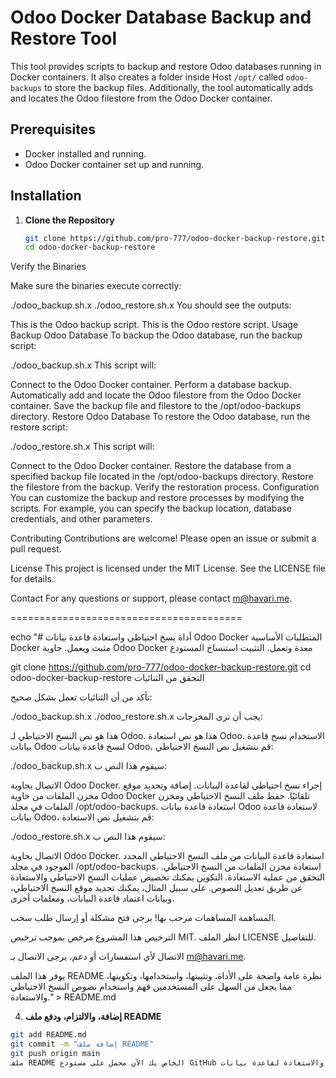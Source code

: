 # Odoo Docker Database Backup and Restore Tool

This tool provides scripts to backup and restore Odoo databases running in Docker containers. It also creates a folder inside  Host `/opt/` called `odoo-backups` to store the backup files. Additionally, the tool automatically adds and locates the Odoo filestore from the Odoo Docker container.

## Prerequisites

- Docker installed and running.
- Odoo Docker container set up and running.

## Installation

1. **Clone the Repository**

   ```bash
   git clone https://github.com/pro-777/odoo-docker-backup-restore.git
   cd odoo-docker-backup-restore
Verify the Binaries

Make sure the binaries execute correctly:


./odoo_backup.sh.x
./odoo_restore.sh.x
You should see the outputs:


This is the Odoo backup script.
This is the Odoo restore script.
Usage
Backup Odoo Database
To backup the Odoo database, run the backup script:


./odoo_backup.sh.x
This script will:

Connect to the Odoo Docker container.
Perform a database backup.
Automatically add and locate the Odoo filestore from the Odoo Docker container.
Save the backup file and filestore to the /opt/odoo-backups directory.
Restore Odoo Database
To restore the Odoo database, run the restore script:


./odoo_restore.sh.x
This script will:

Connect to the Odoo Docker container.
Restore the database from a specified backup file located in the /opt/odoo-backups directory.
Restore the filestore from the backup.
Verify the restoration process.
Configuration
You can customize the backup and restore processes by modifying the scripts. For example, you can specify the backup location, database credentials, and other parameters.

Contributing
Contributions are welcome! Please open an issue or submit a pull request.

License
This project is licensed under the MIT License. See the LICENSE file for details.

Contact
For any questions or support, please contact m@havari.me.

========================================

echo "# أداة نسخ احتياطي واستعادة قاعدة بيانات Odoo Docker
المتطلبات الأساسية
Docker مثبت ويعمل.
حاوية Odoo Docker معدة وتعمل.
التثبيت
استنساخ المستودع


git clone https://github.com/pro-777/odoo-docker-backup-restore.git
cd odoo-docker-backup-restore
التحقق من الثنائيات

تأكد من أن الثنائيات تعمل بشكل صحيح:


./odoo_backup.sh.x
./odoo_restore.sh.x
يجب أن ترى المخرجات:


هذا هو نص النسخ الاحتياطي لـ Odoo.
هذا هو نص استعادة Odoo.
الاستخدام
نسخ قاعدة بيانات Odoo
لنسخ قاعدة بيانات Odoo، قم بتشغيل نص النسخ الاحتياطي:


./odoo_backup.sh.x
سيقوم هذا النص ب:

الاتصال بحاوية Odoo Docker.
إجراء نسخ احتياطي لقاعدة البيانات.
إضافة وتحديد موقع مخزن الملفات من حاوية Odoo Docker تلقائيًا.
حفظ ملف النسخ الاحتياطي ومخزن الملفات في مجلد /opt/odoo-backups.
استعادة قاعدة بيانات Odoo
لاستعادة قاعدة بيانات Odoo، قم بتشغيل نص الاستعادة:


./odoo_restore.sh.x
سيقوم هذا النص ب:

الاتصال بحاوية Odoo Docker.
استعادة قاعدة البيانات من ملف النسخ الاحتياطي المحدد الموجود في مجلد /opt/odoo-backups.
استعادة مخزن الملفات من النسخ الاحتياطي.
التحقق من عملية الاستعادة.
التكوين
يمكنك تخصيص عمليات النسخ الاحتياطي والاستعادة عن طريق تعديل النصوص. على سبيل المثال، يمكنك تحديد موقع النسخ الاحتياطي، وبيانات اعتماد قاعدة البيانات، ومعلمات أخرى.

المساهمة
المساهمات مرحب بها! يرجى فتح مشكلة أو إرسال طلب سحب.

الترخيص
هذا المشروع مرخص بموجب ترخيص MIT. انظر الملف LICENSE للتفاصيل.

الاتصال
لأي استفسارات أو دعم، يرجى الاتصال بـ m@havari.me.

يوفر هذا الملف README نظرة عامة واضحة على الأداة، وتثبيتها، واستخدامها، وتكوينها، مما يجعل من السهل على المستخدمين فهم واستخدام نصوص النسخ الاحتياطي والاستعادة." > README.md


4. **إضافة، والالتزام، ودفع ملف README**

```bash
git add README.md
git commit -m "إضافة ملف README"
git push origin main
ملف README الخاص بك الآن محمل على مستودع GitHub الخاص بك. يمكن للمستخدمين عرضه لفهم كيفية استخدام أداة النسخ الاحتياطي والاستعادة لقاعدة بيانات Odoo Docker، بما في ذلك التعامل التلقائي مع مخزن الملفات.




